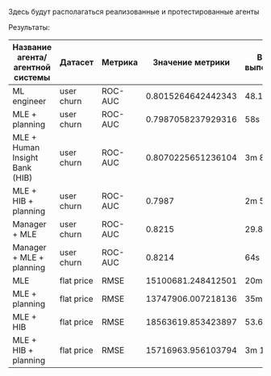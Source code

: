 Здесь будут располагаться реализованные и протестированные агенты


Результаты:

| Название агента/агентной системы | Датасет | Метрика | Значение метрики | Время выполнения | Затрачено входных токенов | Затрачено выходных токенов |
|-------------|-------------|-------------|-------------|-------------|-------------|-------------|
|ML engineer | user churn | ROC-AUC | 0.8015264642442343 | 48.1s | 14528 | 1730 |
|MLE + planning | user churn | ROC-AUC | 0.7987058237929316    |  58s |  15545   |  1337 |
|MLE + Human Insight Bank (HIB)| user churn| ROC-AUC |0.8070225651236104|3m 8.6s|366 282|2 576|
|MLE + HIB + planning|user churn| ROC-AUC |0.7987|2m 58.0s|305 264|17 691|
|Manager + MLE|user churn| ROC-AUC |0.8215|29.8s|15297|5411|
|Manager + MLE + planning|user churn| ROC-AUC |0.8214|64s|33041|10270|
|MLE|flat price|RMSE|15100681.248412501|20m 4.3s|335 149|24 843|
|MLE + planning|flat price|RMSE|13747906.007218136|35m|35007|5691|
|MLE + HIB|flat price|RMSE|18563619.853423897|53.6s|38 827|3 261|
|MLE + HIB + planning|flat price|RMSE|15716963.956103794|3m 11.8s|131 649|10 043|
